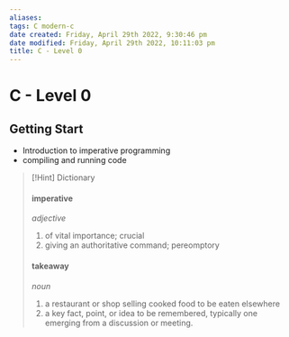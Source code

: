 ```yaml
---
aliases: 
tags: C modern-c
date created: Friday, April 29th 2022, 9:30:46 pm
date modified: Friday, April 29th 2022, 10:11:03 pm
title: C - Level 0
---
```

# C - Level 0

## Getting Start

- Introduction to imperative programming
- compiling and running code

> [!Hint] Dictionary
> #### imperative
> _adjective_
> 1. of vital importance; crucial
> 2. giving an authoritative command; pereomptory
>
> #### takeaway
> _noun_
> 1. a restaurant or shop selling cooked food to be eaten elsewhere
> 2. a key fact, point, or idea to be remembered, typically one emerging from a discussion or meeting.

